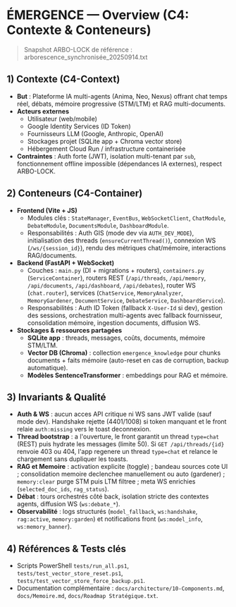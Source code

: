 # ÉMERGENCE — Overview (C4: Contexte & Conteneurs)

> Snapshot ARBO-LOCK de référence : arborescence_synchronisée_20250914.txt

## 1) Contexte (C4-Context)
- **But** : Plateforme IA multi-agents (Anima, Neo, Nexus) offrant chat temps réel, débats, mémoire progressive (STM/LTM) et RAG multi-documents.
- **Acteurs externes**
  - Utilisateur (web/mobile)
  - Google Identity Services (ID Token)
  - Fournisseurs LLM (Google, Anthropic, OpenAI)
  - Stockages projet (SQLite app + Chroma vector store)
  - Hébergement Cloud Run / infrastructure containerisée
- **Contraintes** : Auth forte (JWT), isolation multi-tenant par `sub`, fonctionnement offline impossible (dépendances IA externes), respect ARBO-LOCK.

## 2) Conteneurs (C4-Container)
- **Frontend (Vite + JS)**
  - Modules clés : `StateManager`, `EventBus`, `WebSocketClient`, `ChatModule`, `DebateModule`, `DocumentsModule`, `DashboardModule`.
  - Responsabilités : Auth GIS (mode dev via `AUTH_DEV_MODE`), initialisation des threads (`ensureCurrentThread()`), connexion WS (`/ws/{session_id}`), rendu des métriques chat/mémoire, interactions RAG/documents.
- **Backend (FastAPI + WebSocket)**
  - Couches : `main.py` (DI + migrations + routers), `containers.py` (`ServiceContainer`), routers REST (`/api/threads`, `/api/memory`, `/api/documents`, `/api/dashboard`, `/api/debates`), router WS (`chat.router`), services (`ChatService`, `MemoryAnalyzer`, `MemoryGardener`, `DocumentService`, `DebateService`, `DashboardService`).
  - Responsabilités : Auth ID Token (fallback `X-User-Id` si dev), gestion des sessions, orchestration multi-agents avec fallback fournisseur, consolidation mémoire, ingestion documents, diffusion WS.
- **Stockages & ressources partagées**
  - **SQLite app** : threads, messages, coûts, documents, mémoire STM/LTM.
  - **Vector DB (Chroma)** : collection `emergence_knowledge` pour chunks documents + faits mémoire (auto-reset en cas de corruption, backup automatique).
  - **Modèles SentenceTransformer** : embeddings pour RAG et mémoire.

## 3) Invariants & Qualité
- **Auth & WS** : aucun acces API critique ni WS sans JWT valide (sauf mode dev). Handshake rejette (4401/1008) si token manquant et le front relaie `auth:missing` vers le toast deconnexion.
- **Thread bootstrap** : a l'ouverture, le front garantit un thread `type=chat` (REST) puis hydrate les messages (limite 50). Si `GET /api/threads/{id}` renvoie 403 ou 404, l'app regenere un thread `type=chat` et relance le chargement sans dupliquer les toasts.
- **RAG et Memoire** : activation explicite (toggle) ; bandeau sources cote UI ; consolidation memoire declenchee manuellement ou auto (gardener) ; `memory:clear` purge STM puis LTM filtree ; meta WS enrichies (`selected_doc_ids`, `rag_status`).
- **Débat** : tours orchestrés côté back, isolation stricte des contextes agents, diffusion WS (`ws:debate_*`).
- **Observabilité** : logs structurés (`model_fallback`, `ws:handshake`, `rag:active`, `memory:garden`) et notifications front (`ws:model_info`, `ws:memory_banner`).

## 4) Références & Tests clés
- Scripts PowerShell `tests/run_all.ps1`, `tests/test_vector_store_reset.ps1`, `tests/test_vector_store_force_backup.ps1`.
- Documentation complémentaire : `docs/architecture/10-Components.md`, `docs/Memoire.md`, `docs/Roadmap Stratégique.txt`.

